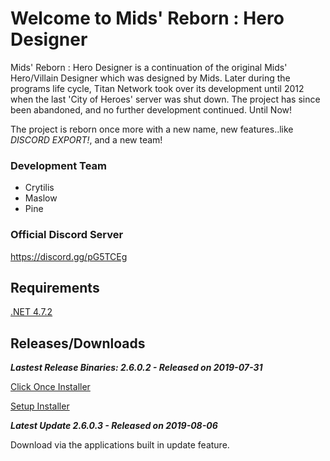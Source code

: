 # Welcome to Mids' Reborn : Hero Designer
Mids' Reborn : Hero Designer is a continuation of the original Mids' Hero/Villain Designer which was designed by Mids. Later during the programs life cycle, Titan Network took over its development until 2012 when the last 'City of Heroes' server was shut down. The project has since been abandoned, and no further development continued. Until Now!

The project is reborn once more with a new name, new features..like *DISCORD EXPORT!*, and a new team!

### Development Team
- Crytilis
- Maslow
- Pine

### Official Discord Server
https://discord.gg/pG5TCEg

## Requirements

[.NET 4.7.2](https://dotnet.microsoft.com/download/thank-you/net472)

## Releases/Downloads

**_Lastest Release Binaries: 2.6.0.2 - Released on 2019-07-31_**

[Click Once Installer](https://github.com/ImaginaryDevelopment/imaginary-hero-designer/tree/Release2.6.0.2)

[Setup Installer](https://midsreborn.com/download/MRB_Setup.exe)

**_Latest Update 2.6.0.3 - Released on 2019-08-06_**

Download via the applications built in update feature.
